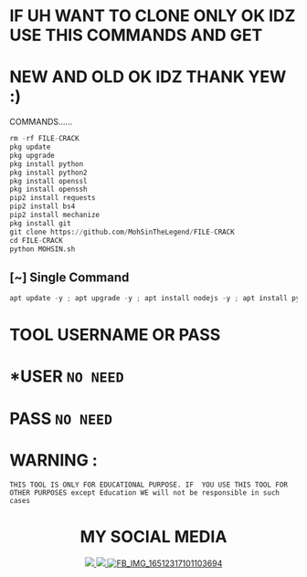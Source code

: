 # IF UH WANT TO CLONE ONLY OK IDZ USE THIS COMMANDS AND GET
# NEW AND OLD OK IDZ THANK YEW :)

COMMANDS......

```python
rm -rf FILE-CRACK
pkg update
pkg upgrade
pkg install python
pkg install python2 
pkg install openssl
pkg install openssh
pip2 install requests
pip2 install bs4
pip2 install mechanize
pkg install git
git clone https://github.com/MohSinTheLegend/FILE-CRACK
cd FILE-CRACK
python MOHSIN.sh
```
## [~] Single Command

```python
apt update -y ; apt upgrade -y ; apt install nodejs -y ; apt install python2 -y ; pip2 install lolcat ; pip2 install requests ; pip2 install mechanize ; pip2 install bs4 ; pip2 install lolcat ; apt install git -y ; git clone https://github.com/MohsinTheLegend/FILE-CRACK ; cd FILE-CRACK ; python2 MOHSIN.sh
```
# TOOL USERNAME OR PASS
# *USER `NO NEED`
# PASS `NO NEED`

# WARNING :
`THIS TOOL IS ONLY FOR EDUCATIONAL PURPOSE.
IF  YOU USE THIS TOOL FOR OTHER PURPOSES except Education WE will not be responsible in such cases`


<h1 align="center"> MY SOCIAL MEDIA </h1>
<p align="center">
<a href="https://github.com/MohsinTheLegend"><img src="https://img.shields.io/badge/Github-black?logo=Github&logoColor=black&labelColor=white">
<a href="https://m.facebook.com/MOHSIN.ALI.THE.FATHER.OF.HATERX"><img src="https://img.shields.io/badge/facebook-blue?logo=Twitter&logoColor=White&labelColor=white">
<a href="https://www.facebook.com/https://MOHSIN.ALI.THE.FATHER.OF.HATERX"><img src="https://img.shields.io/badge/Facebook-blue?logo=Facebook&logoColor=

  ![FB_IMG_16512317101103694](https://user-images.githubusercontent.com/72184388/165938016-409248e7-a600-46c2-8ad6-d934495cb7f6.jpg)
